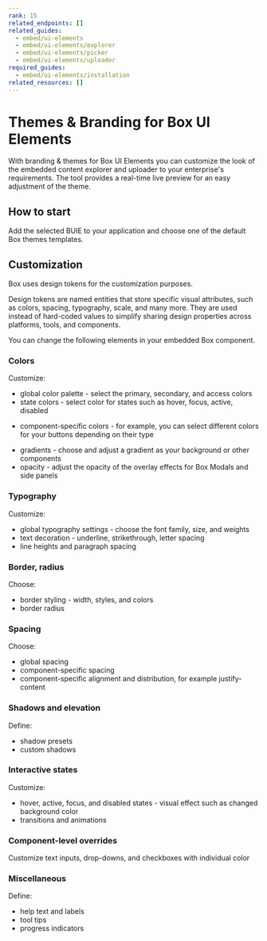 ```yaml
---
rank: 15
related_endpoints: []
related_guides:
  - embed/ui-elements
  - embed/ui-elements/explorer
  - embed/ui-elements/picker
  - embed/ui-elements/uploader
required_guides:
  - embed/ui-elements/installation
related_resources: []
---
```


# Themes & Branding for Box UI Elements

<!--alex ignore -->
With branding & themes for Box UI Elements you can customize the look of the
embedded content explorer and uploader to your enterprise's requirements.
The tool provides a real-time live preview for an easy adjustment of the theme.

<!--alex enable -->

## How to start

Add the selected BUIE to your application and choose one of the default Box
themes templates.

## Customization

Box uses design tokens for the customization purposes.

<Message type='notice'>
Design tokens are named entities that store specific visual attributes, such
as colors, spacing, typography, scale, and many more.
They are used instead of hard-coded values to simplify sharing design
properties across platforms, tools, and components.
</Message>

You can change the following elements in your embedded Box component.
<!--alex ignore -->

### Colors

Customize:

<!--alex ignore -->

* global color palette - select the primary, secondary, and access colors
* state colors - select color for states such as hover, focus, active,
 disabled

<!--alex enable -->

<!--alex ignore -->

* component-specific colors - for example, you can select different colors
 for your buttons depending on their type

<!--alex enable -->

* gradients - choose and adjust a gradient as your background or other 
 components
* opacity - adjust the opacity of the overlay effects for Box Modals and side  panels

### Typography

Customize: 

* global typography settings - choose the font family, size, and weights
* text decoration - underline, strikethrough, letter spacing
* line heights and paragraph spacing 

### Border, radius

Choose:

<!--alex ignore -->

* border styling - width, styles, and colors
* border radius

<!--alex enable -->

### Spacing

Choose:

* global spacing
* component-specific spacing
* component-specific alignment and distribution, for example justify-content

### Shadows and elevation

Define:

* shadow presets
* custom shadows

### Interactive states

Customize:
<!--alex ignore -->

* hover, active, focus, and disabled states - visual effect such as
changed background color
* transitions and animations

<!--alex enable -->

### Component-level overrides

<!--alex ignore -->

Customize text inputs, drop-downs, and checkboxes with individual color

<!--alex enable -->

### Miscellaneous

Define:

* help text and labels
* tool tips
* progress indicators
